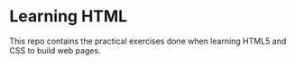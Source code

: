 # Learning HTML
This repo contains the practical exercises done when learning HTML5 and CSS to build web pages.
